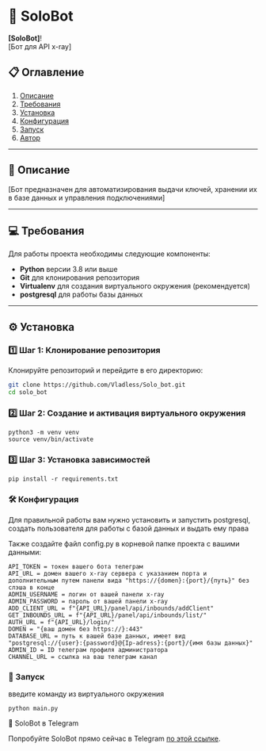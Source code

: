 # 🚀 SoloBot

**[SoloBot]**!  
[Бот для API x-ray]  

## 📋 Оглавление
1. [Описание](#описание)
2. [Требования](#требования)
3. [Установка](#установка)
4. [Конфигурация](#конфигурация)
5. [Запуск](#запуск)
6. [Автор](#автор)

---

## 📖 Описание

[Бот предназначен для автоматизирования выдачи ключей, хранении их в базе данных и управления подключениями]  


---

## 💻 Требования

Для работы проекта необходимы следующие компоненты:

- **Python** версии 3.8 или выше
- **Git** для клонирования репозитория
- **Virtualenv** для создания виртуального окружения (рекомендуется)
- **postgresql** для работы базы данных

---

## ⚙️ Установка

### 1️⃣ Шаг 1: Клонирование репозитория

Клонируйте репозиторий и перейдите в его директорию:

```bash
git clone https://github.com/Vladless/Solo_bot.git
cd solo_bot
```

### 2️⃣ Шаг 2: Создание и активация виртуального окружения

```
python3 -m venv venv
source venv/bin/activate
```

### 3️⃣ Шаг 3: Установка зависимостей

```
pip install -r requirements.txt
```

### 🛠️ Конфигурация

Для правильной работы вам нужно установить и запустить postgresql, создать пользователя для работы с базой данных и выдать ему права

Также создайте файл config.py в корневой папке проекта с вашими данными:

```
API_TOKEN = токен вашего бота телеграм
API_URL = домен вашего x-ray сервера с указанием порта и дополнительным путем панели вида "https://{domen}:{port}/{путь}" без слэша в конце
ADMIN_USERNAME = логин от вашей панели x-ray
ADMIN_PASSWORD = пароль от вашей панели x-ray
ADD_CLIENT_URL = f"{API_URL}/panel/api/inbounds/addClient"
GET_INBOUNDS_URL = f"{API_URL}/panel/api/inbounds/list/"
AUTH_URL = f"{API_URL}/login/"
DOMEN = "{ваш домен без https://}:443"
DATABASE_URL = путь к вашей базе данных, имеет вид "postgresql://{user}:{password}@{Ip-adress}:{port}/{имя базы данных}"
ADMIN_ID = ID телеграм профиля администратора
CHANNEL_URL = ссылка на ваш телеграм канал
```

### 🚀 Запуск

введите команду из виртуального окружения

```
python main.py
```
🔗 SoloBot в Telegram

Попробуйте SoloBot прямо сейчас в Telegram [по этой ссылке](https://t.me/SoloNetVPN_bot).




